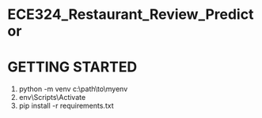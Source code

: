 # ECE324_Restaurant_Review_Predictor

# GETTING STARTED
1. python -m venv c:\path\to\myenv
2. env\Scripts\Activate
3. pip install -r requirements.txt
